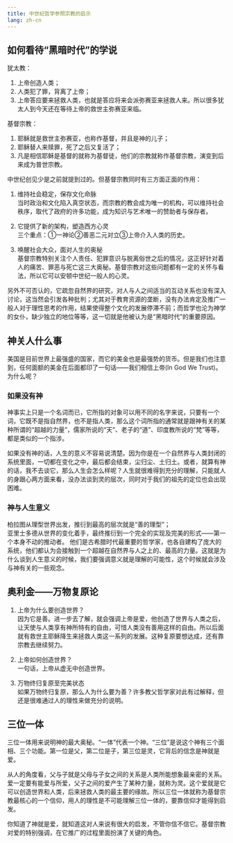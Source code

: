 ```yaml
---
title: 中世纪哲学参照宗教的启示
lang: zh-cn
---
```


## 如何看待“黑暗时代”的学说

犹太教：
1. 上帝创造人类；
2. 人类犯了罪，背离了上帝；
3. 上帝答应要来拯救人类，也就是答应将来会派弥赛亚来拯救人来。所以很多犹太人到今天还在等待上帝的救世主弥赛亚来临。

基督宗教：
1. 耶稣就是救世主弥赛亚，也称作基督，并且是神的儿子；
2. 耶稣替人来赎罪，死了之后又复活了；
3. 凡是相信耶稣是基督的就称为基督徒，他们的宗教就称作基督宗教，演变到后来成为普世宗教。

中世纪创见少是之前就提到过的。但基督宗教同时有三方面正面的作用：

1. 维持社会稳定，保存文化命脉  
当时政治和文化陷入真空状态，而宗教的教会成为唯一的机构，可以维持社会秩序，取代了政府的许多功能，成为知识与艺术唯一的赞助者与保存者。

2. 它提供了新的架构，塑造西方心灵  
三个重点：①一神论②善恶二元对立③上帝介入人类的历史。

3. 唤醒社会大众，面对人生的奥秘  
基督宗教特别关注个人责任、犯罪意识与脱离俗世之后的情况，这正好针对着人的痛苦、罪恶与死亡这三大奥秘。基督宗教对这些问题都有一定的关怀与看法，所以它可以安顿中世纪一般人的心灵。

另外不可否认的，它疏忽自然界的研究，对人与人之间适当的互动关系也没有深入讨论，这当然会引发各种批判；尤其对于教育资源的垄断，没有办法肯定及推广一般人对于理性思考的作用，结果使得整个文化的发展停滞不前；而哲学也沦为神学的女仆，缺少独立的地位等等，这一切就是他被认为是“黑暗时代”的重要原因。


## 神关人什么事

美国是目前世界上最强盛的国家，而它的美金也是最强势的货币。但是我们也注意到，任何面额的美金在后面都印了一句话——我们相信上帝(In God We Trust)。为什么呢？

### 如果没有神

神事实上只是一个名词而已，它所指的对象可以用不同的名字来说，只要有一个词，它既不是指自然界，也不是指人类，那么这个词所指的通常就是跟神有关的某种所谓的“超越的力量”，儒家所说的“天”、老子的“道”、印度教所说的“梵”等等，都是类似的一个指涉。  

如果没有神的话，人生的意义不容易说清楚。因为你是在一个自然界与人类封闭的系统里面，一切都在变化之中，最后都会结束，尘归尘、土归土。或者，就算有神的话，我不去谈它，那么人生会怎么样呢？人生就很难得到充分的理解，只能就人的身跟心两方面来看，没办法谈到灵的层次，同时对于我们的祖先的定位也会出现困难。

### 神与人生意义

柏拉图从理型世界出发，推衍到最高的层次就是“善的理型”；  
亚里士多德从世界的变化着手，最终推衍到一个完全的实现及完美的形式——第一个本身不动的推动者。
他们是古希腊时代最重要的哲学家，也各自建构了庞大的系统，他们都认为会接触到一个超越在自然界与人之上的、最高的力量。这就是为什么谈到人生意义的时候，我们要强调意义就是理解的可能性，这个时候就会涉及与神有关的一些观念。


## 奥利金——万物复原论

1. 上帝为什么要创造世界？  
因为它是善。进一步去了解，就会强调上帝是爱，他创造了世界与人类之后，让天使与人类享有神所特有的自由，可惜人类没有善用这样的自由。所以后面就有救世主耶稣降生来拯救人类这一系列的发展。这种复原要想达成，还有靠宗教去继续努力。

2. 上帝如何创造世界？  
一句话，上帝从虚无中创造世界。

3. 万物终归复原至完美状态  
如果万物终归复原，那么人为什么要为善？许多教父哲学家对此有过解释，但还是很难通过人的理性来做充分的说明。


## 三位一体

三位一体用来说明神的最大奥秘。“一体”代表一个神。“三位”是说这个神有三个面相、三个功能。第一位是父，第二位是子，第三位是灵，它背后的信念是神就是爱。

从人的角度看，父与子就是父母与子女之间的关系是人类所能想象最亲密的关系。爱一定要有能爱与所爱，父子之间的爱产生了某种力量，就称为灵。这个爱就是它可以创造世界和人类，后来拯救人类的最主要的缘故。所以三位一体就称为基督宗教最核心的一个信仰，用人的理性是不可能理解三位一体的，要靠信仰才能得到启发。

你知道了神就是爱，就知道这对人来说有很大的启发，不管你信不信它。基督宗教对爱的特别强调，在它推广的过程里面扮演了关键的角色。
